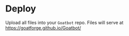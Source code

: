 # Deploy
Upload all files into your `Goatbot` repo. Files will serve at https://goatforge.github.io/Goatbot/